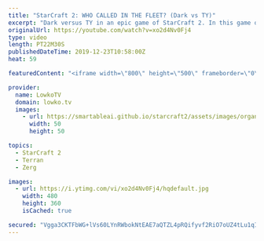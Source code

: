 ```yaml
---
title: "StarCraft 2: WHO CALLED IN THE FLEET? (Dark vs TY)"
excerpt: "Dark versus TY in an epic game of StarCraft 2. In this game of top-level StarCraft we see TY play a different approach than most Terrans do at this level. A lot of Terran players enjoy playing a late-game composition based around the Thor at the moment, but TY decides to focus on a Battlecruiser army"
originalUrl: https://youtube.com/watch?v=xo2d4Nv0Fj4
type: video
length: PT22M30S
publishedDateTime: 2019-12-23T10:58:00Z
heat: 59

featuredContent: "<iframe width=\"800\" height=\"500\" frameborder=\"0\" src=\"https://www.youtube.com/embed/xo2d4Nv0Fj4\" allow=\"accelerometer; autoplay; encrypted-media; gyroscope; picture-in-picture\" allowfullscreen></iframe>"

provider:
  name: LowkoTV
  domain: lowko.tv
  images:
    - url: https://smartableai.github.io/starcraft2/assets/images/organizations/lowko.tv-50x50.jpg
      width: 50
      height: 50

topics:
  - StarCraft 2
  - Terran
  - Zerg

images:
  - url: https://i.ytimg.com/vi/xo2d4Nv0Fj4/hqdefault.jpg
    width: 480
    height: 360
    isCached: true

secured: "Vgga3CKTFbWG+lVs60LYnRWbokNtEAE7aQTZL4pRQifyvf2RiO7oUZ4tLu1qIWlmzMSSmacxnC0p9w+4Mh6eUlqIF+JCP3J8fj19HeXGDPMxkTH8ic+0MpcvKmFCHbS29twS701mdru38Kqx9O970KcCQqTYL292GgZJa3FqTNvDrvRZnLkcFptcjhKKpbrVfeea/JyDLW6b0gj+vcRQnf56bY1js9gg0NNSL1uwpwFxL4QqKk1eeiLd7PaJFOttb+62DvW3mpaVoSPEs/flWtRh9H9WeHySSuHXkRTBmVGnQFQPob4Gdu55I83k4h0Y2+5+911pWM2wgoryVxdmdTaWu2i2TT0TJQkDARfgFC5zKKS63iUUA164jnn9j1BXwQ92QZm23UaqgdJh/T+yW7KWtX5wRdyB/TjfMH3w3PwwGZn3FXDa0y9yg1hI2tXL;xhj4Ds88W+0l7w+4PwqnRw=="
---
```



